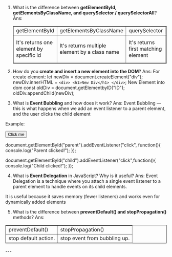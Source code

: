 1. What is the difference between **getElementById, getElementsByClassName, and querySelector / querySelectorAll**?
Ans:
    <table border=1 width="100%" cellpadding="50">
        <tr id="title">
            <td>getElementById</td>
            <td>getElementsByClassName</td>
            <td>querySelector</td>
            <td>querySelectorAll</td>
        </tr>
        <tr>
            <td>It's returns one element by specific id</td>
            <td>It's returns multiple element by a class name</td>
            <td>It's returns first matching element</td>
            <td>It's returns all matching elements (Node List)</td>
        </tr>
    </table>

2. How do you **create and insert a new element into the DOM**?
Ans:
For create element:
let newDiv = document.createElement("div");
newDiv.innerHTML = `
        <div>
        <h1>New Div</h1>
        </div>
`;
New Element into dom
const oldDiv = document.getElementbyID("ID");
oldDiv.appendChild(newDiv);

3. What is **Event Bubbling** and how does it work?
Ans:
Event Bubbling — this is what happens when we add an event listener to a parent element, and the user clicks the child element

Example:
<div id="parent">
  <button id="child">Click me</button>
</div>

document.getElementById("parent").addEventListener("click", function(){
  console.log("Parent clicked!");
});

document.getElementById("child").addEventListener("click",function(){
  console.log("Child clicked!");
});

4. What is **Event Delegation** in JavaScript? Why is it useful?
Ans:
Event Delegation is a technique where you attach a single event listener to a parent element to handle events on its child elements.

It is useful because it saves memory (fewer listeners) and works even for dynamically added elements

5. What is the difference between **preventDefault() and stopPropagation()** methods?
Ans:
<table border=1 width="100%" cellpadding="50">
        <tr> 
            <td>preventDefault()</td>
            <td>stopPropagation()</td>
        </tr>
        <tr>
            <td>stop default action.</td>
            <td>stop event from bubbling up.</td>
        </tr>
    </table>
---